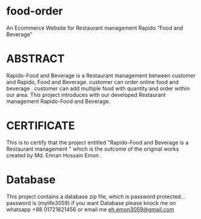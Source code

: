 # food-order
An Ecommerce Website for Restaurant management
Rapido “Food and Beverage”

# ABSTRACT
Rapido-Food and Beverage is a Restaurant management between customer and Rapido, Food and Beverage. customer can order online food
and beverage . customer can add multiple food with quantity and order
within our area. This project introduces with our developed Restaurant
management Rapido-Food and Beverage.

# CERTIFICATE
This is to certify that the project entitled "Rapido-Food and Beverage is
a Restaurant management " which is the outcome of the original works
created by Md. Emran Hossain Emon .

# Database
This project contains a database zip file, which is password protected...
password is (mylife3059)
if you want Database please knock me on whatsapp +88 01721821456 or email me eh.emon3059@gmail.com
